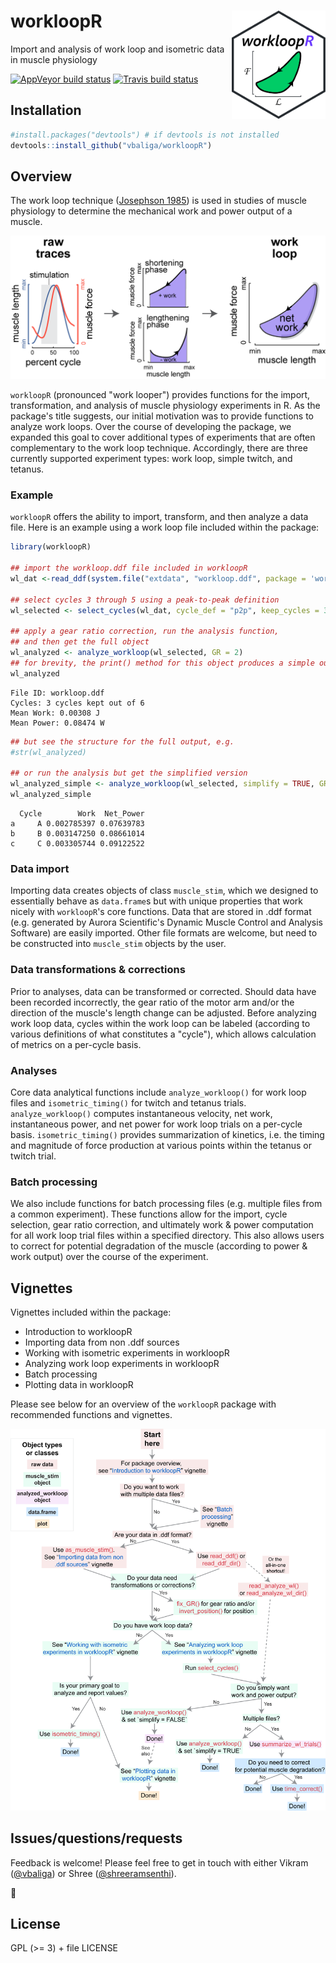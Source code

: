 workloopR <img src="images/workloopR_icon_300dpi.png" align="right" width="150px"/>
=======================================================================================

Import and analysis of work loop and isometric data in muscle physiology



  <!-- badges: start -->
  [![AppVeyor build status](https://ci.appveyor.com/api/projects/status/github/vbaliga/workloopR?branch=master&svg=true)](https://ci.appveyor.com/project/vbaliga/workloopR)  [![Travis build status](https://travis-ci.org/vbaliga/workloopR.svg?branch=master)](https://travis-ci.org/vbaliga/workloopR)
  <!-- badges: end -->




## Installation
``` r
#install.packages("devtools") # if devtools is not installed
devtools::install_github("vbaliga/workloopR")
```



## Overview

The work loop technique ([Josephson 1985](https://jeb.biologists.org/content/114/1/493)) is used in studies of muscle physiology to determine the mechanical work and power output of a muscle.

![Figure 1](/images/fig1_workloop.png)

``workloopR`` (pronounced "work looper") provides functions for the import, transformation, and analysis of muscle physiology experiments in R. As the package's title suggests, our initial motivation was to provide functions to analyze work loops. Over the course of developing the package, we expanded this goal to cover additional types of experiments that are often complementary to the work loop technique. Accordingly, there are three currently supported experiment types: work loop, simple twitch, and tetanus.



### Example

`workloopR` offers the ability to import, transform, and then analyze a data file. Here is an example using a work loop file included within the package:

```r
library(workloopR)

## import the workloop.ddf file included in workloopR
wl_dat <-read_ddf(system.file("extdata", "workloop.ddf", package = 'workloopR'))

## select cycles 3 through 5 using a peak-to-peak definition
wl_selected <- select_cycles(wl_dat, cycle_def = "p2p", keep_cycles = 3:5)

## apply a gear ratio correction, run the analysis function, 
## and then get the full object
wl_analyzed <- analyze_workloop(wl_selected, GR = 2)
## for brevity, the print() method for this object produces a simple output
wl_analyzed
```
	File ID: workloop.ddf
	Cycles: 3 cycles kept out of 6
	Mean Work: 0.00308 J
	Mean Power: 0.08474 W
```r
## but see the structure for the full output, e.g.
#str(wl_analyzed)

## or run the analysis but get the simplified version
wl_analyzed_simple <- analyze_workloop(wl_selected, simplify = TRUE, GR = 2)
wl_analyzed_simple
```
	  Cycle        Work  Net_Power
	a     A 0.002785397 0.07639783
	b     B 0.003147250 0.08661014
	c     C 0.003305744 0.09122522



### Data import

Importing data creates objects of class `muscle_stim`, which we designed to essentially behave as `data.frame`s but with unique properties that work nicely with ``workloopR``'s core functions. Data that are stored in .ddf format (e.g. generated by Aurora Scientific's Dynamic Muscle Control and Analysis Software) are easily imported. Other file formats are welcome, but need to be constructed into `muscle_stim` objects by the user.



### Data transformations & corrections

Prior to analyses, data can be transformed or corrected. Should data have been recorded incorrectly, the gear ratio of the motor arm and/or the direction of the muscle's length change can be adjusted. Before analyzing work loop data, cycles within the work loop can be labeled (according to various definitions of what constitutes a "cycle"), which allows calculation of metrics on a per-cycle basis.



### Analyses

Core data analytical functions include ``analyze_workloop()`` for work loop files and ``isometric_timing()`` for twitch and tetanus trials. ``analyze_workloop()`` computes instantaneous velocity, net work, instantaneous power, and net power for work loop trials on a per-cycle basis. ``isometric_timing()`` provides summarization of kinetics, i.e. the timing and magnitude of force production at various points within the tetanus or twitch trial.



### Batch processing

We also include functions for batch processing files (e.g. multiple files from a common experiment). These functions allow for the import, cycle selection, gear ratio correction, and ultimately work & power computation for all work loop trial files within a specified directory.  This also allows users to correct for potential degradation of the muscle (according to power & work output) over the course of the experiment.



## Vignettes

Vignettes included within the package:

- Introduction to workloopR
- Importing data from non .ddf sources
- Working with isometric experiments in workloopR
- Analyzing work loop experiments in workloopR
- Batch processing
- Plotting data in workloopR

Please see below for an overview of the ``workloopR`` package with recommended functions and vignettes. 

![Figure 2](/images/fig2_flowchart.png)



## Issues/questions/requests

Feedback is welcome! Please feel free to get in touch with either Vikram ([@vbaliga](https://github.com/vbaliga)) or Shree ([@shreeramsenthi](https://github.com/shreeramsenthi)).

🐢

## License

GPL (>= 3) + file LICENSE
